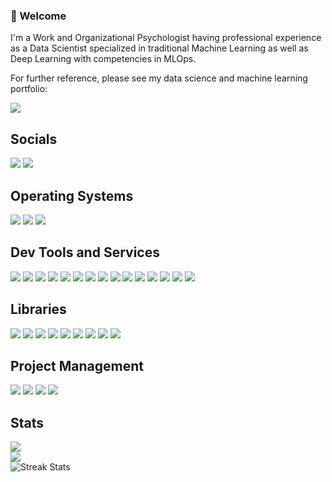 ### 👋 Welcome

I'm a Work and Organizational Psychologist having professional experience as a Data Scientist specialized in traditional Machine Learning as well as Deep Learning with competencies in MLOps.

For further reference, please see my data science and machine learning portfolio:

<a href="https://d-kleine.github.io/"><img src="https://img.shields.io/badge/-d--kleine.github.io-black?style=for-the-badge"/></a>

## Socials

<a href="https://www.linkedin.com/in/d-kleine"><img src="https://img.shields.io/badge/linkedin-grey?style=for-the-badge&logo=linkedin"/></a> <a href="https://medium.com/@dkleine"> <img src="https://img.shields.io/badge/Medium-grey?style=for-the-badge&logo=medium"/></a>

## Operating Systems

<img src="https://img.shields.io/badge/Windows-grey?style=for-the-badge&logo=windows"/> <img src="https://img.shields.io/badge/WSL-grey?style=for-the-badge&logo=linux"/> <img src="https://img.shields.io/badge/Ubuntu-grey?style=for-the-badge&logo=ubuntu"/>

## Dev Tools and Services

<img src="https://img.shields.io/badge/python-grey?style=for-the-badge&logo=python"/> <img src="https://img.shields.io/badge/jupyter-grey?style=for-the-badge&logo=jupyter"/> <img src="https://img.shields.io/badge/sqlite-grey?style=for-the-badge&logo=sqlite"/> <img src="https://img.shields.io/badge/docker-grey?style=for-the-badge&logo=docker"/>
<img src="https://img.shields.io/badge/git-grey?style=for-the-badge&logo=git"/> <img src="https://img.shields.io/badge/github-grey?style=for-the-badge&logo=github"/> <img src="https://img.shields.io/badge/actions-grey?style=for-the-badge&logo=githubactions"/> <img src="https://img.shields.io/badge/vs code-grey?style=for-the-badge&logo=visualstudiocode"/>
<img src="https://img.shields.io/badge/azure-grey?style=for-the-badge&logo=microsoftazure"/> <img src="https://img.shields.io/badge/pipelines-grey?style=for-the-badge&logo=azurepipelines"/> <img src="https://img.shields.io/badge/w&b-grey?style=for-the-badge&logo=weightsandbiases"/> <img src="https://img.shields.io/badge/swagger-grey?style=for-the-badge&logo=swagger"/> <img src="https://img.shields.io/badge/postman-grey?style=for-the-badge&logo=postman"/> <img src="https://img.shields.io/badge/terraform-grey?style=for-the-badge&logo=terraform"/> <img src="https://img.shields.io/badge/dbt-grey?style=for-the-badge&logo=dbt"/>

## Libraries

<img src="https://img.shields.io/badge/pytorch-grey?style=for-the-badge&logo=pytorch"/> <img src="https://img.shields.io/badge/sklearn-grey?style=for-the-badge&logo=scikitlearn"/> <img src="https://img.shields.io/badge/OpenCV-grey?style=for-the-badge&logo=opencv"/> <img src="https://img.shields.io/badge/numpy-grey?style=for-the-badge&logo=numpy"/> <img src="https://img.shields.io/badge/pandas-grey?style=for-the-badge&logo=pandas"/> <img src="https://img.shields.io/badge/scipy-grey?style=for-the-badge&logo=scipy"/> <img src="https://img.shields.io/badge/pytest-grey?style=for-the-badge&logo=pytest"/> <img src="https://img.shields.io/badge/MLflow-grey?style=for-the-badge&logo=mlflow"/> <img src="https://img.shields.io/badge/fastapi-grey?style=for-the-badge&logo=fastapi"/>

## Project Management

<img src="https://img.shields.io/badge/confluence-grey?style=for-the-badge&logo=confluence"/> <img src="https://img.shields.io/badge/asana-grey?style=for-the-badge&logo=asana"/> <img src="https://img.shields.io/badge/trello-grey?style=for-the-badge&logo=trello"/> <img src="https://img.shields.io/badge/notion-grey?style=for-the-badge&logo=notion"/>

## Stats

<img src="https://github-readme-stats.vercel.app/api?username=d-kleine&show=reviews,discussions_started,discussions_answered,prs_merged,prs_merged_percentage&show_icons=true&theme=dark&hide_rank=true"/>
<br>
<img src="https://github-readme-stats.vercel.app/api/top-langs/?username=d-kleine&show=reviews,discussions_started,discussions_answered,prs_merged,prs_merged_percentage&layout=compact&show_icons=true&theme=dark&card_width=318"/>
<br>
<img src="https://streak-stats.demolab.com?user=d-kleine&theme=dark&card_width=318" alt="Streak Stats"/>
